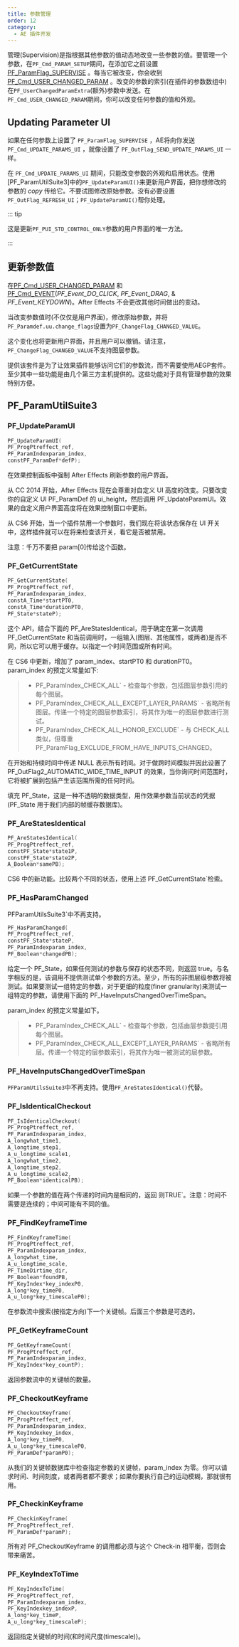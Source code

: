```yaml
---
title: 参数管理
order: 12
category:
  - AE 插件开发
---
```


管理(Supervision)是指根据其他参数的值动态地改变一些参数的值。要管理一个参数，在`PF_Cmd_PARAM_SETUP`期间，在添加它之前设置[PF_ParamFlag_SUPERVISE](../effect-basics/PF_ParamDef.html) 。每当它被改变，你会收到[PF_Cmd_USER_CHANGED_PARAM](../effect-basics/command-selectors.html) 。改变的参数的索引(在插件的参数数组中)在`PF_UserChangedParamExtra`(额外)参数中发送。在 `PF_Cmd_USER_CHANGED_PARAM`期间，你可以改变任何参数的值和外观。

## Updating Parameter UI

如果在任何参数上设置了 `PF_ParamFlag_SUPERVISE` ，AE将向你发送 `PF_Cmd_UPDATE_PARAMS_UI` ，就像设置了 `PF_OutFlag_SEND_UPDATE_PARAMS_UI` 一样。

在 `PF_Cmd_UPDATE_PARAMS_UI` 期间，只能改变参数的外观和启用状态。使用[PF_ParamUtilSuite3]中的`PF_UpdateParamUI()`来更新用户界面，把你想修改的参数的 *copy* 传给它。不要试图修改原始参数。没有必要设置`PF_OutFlag_REFRESH_UI`；`PF_UpdateParamUI()`帮你处理。

::: tip

这是更新`PF_PUI_STD_CONTROL_ONLY`参数的用户界面的唯一方法。

:::

## 更新参数值

在[PF_Cmd_USER_CHANGED_PARAM](../effect-basics/command-selectors.html) 和[PF_Cmd_EVENT](../effect-basics/command-selectors.html)(*PF_Event_DO_CLICK*, *PF_Event_DRAG*, & *PF_Event_KEYDOWN*)。After Effects 不会更改其他时间做出的变动。

当改变参数值时(不仅仅是用户界面)，修改原始参数，并将`PF_Paramdef.uu.change_flags`设置为`PF_ChangeFlag_CHANGED_VALUE`。

这个变化也将更新用户界面，并且用户可以撤销。请注意，`PF_ChangeFlag_CHANGED_VALUE`不支持图层参数。

提供该套件是为了让效果插件能够访问它们的参数流，而不需要使用AEGP套件。至少其中一些功能是由几个第三方主机提供的。这些功能对于具有管理参数的效果特别方便。

## PF_ParamUtilSuite3

### PF_UpdateParamUI

```cpp
PF_UpdateParamUI(
PF_ProgPtreffect_ref,
PF_ParamIndexparam_index,
constPF_ParamDef*defP);
```

在效果控制面板中强制 After Effects 刷新参数的用户界面。

从 CC 2014 开始，After Effects 现在会尊重对自定义 UI 高度的改变。只要改变你的自定义 UI PF_ParamDef 的 ui_height，然后调用 PF_UpdateParamUI。效果的自定义用户界面高度将在效果控制窗口中更新。

从 CS6 开始，当一个插件禁用一个参数时，我们现在将该状态保存在 UI 开关中，这样插件就可以在将来检查该开关，看它是否被禁用。

注意：千万不要把 param[0]传给这个函数。

### PF_GetCurrentState

```cpp
PF_GetCurrentState(
PF_ProgPtreffect_ref,
PF_ParamIndexparam_index,
constA_Time*startPT0,
constA_Time*durationPT0,
PF_State*stateP);
```

这个 API，结合下面的 PF_AreStatesIdentical，用于确定在第一次调用 PF_GetCurrentState 和当前调用时，一组输入(图层、其他属性，或两者)是否不同，所以它可以用于缓存。以指定一个时间范围或所有时间。

在 CS6 中更新，增加了 param_index、startPT0 和 durationPT0。param_index 的预定义常量如下:

> - PF_ParamIndex_CHECK_ALL` - 检查每个参数，包括图层参数引用的每个图层。
> - PF_ParamIndex_CHECK_ALL_EXCEPT_LAYER_PARAMS` - 省略所有图层。传递一个特定的图层参数索引，将其作为唯一的图层参数进行测试。
> - PF_ParamIndex_CHECK_ALL_HONOR_EXCLUDE` - 与 CHECK_ALL 类似，但尊重 PF_ParamFlag_EXCLUDE_FROM_HAVE_INPUTS_CHANGED。

在开始和持续时间中传递 NULL 表示所有时间。对于做跨时间模拟并因此设置了 PF_OutFlag2_AUTOMATIC_WIDE_TIME_INPUT 的效果，当你询问时间范围时，它将被扩展到包括产生该范围所需的任何时间。

填充 PF_State，这是一种不透明的数据类型，用作效果参数当前状态的凭据(PF_State 用于我们内部的帧缓存数据库)。

### PF_AreStatesIdentical

```cpp
PF_AreStatesIdentical(
PF_ProgPtreffect_ref,
constPF_State*state1P,
constPF_State*state2P,
A_Boolean*samePB);
```

CS6 中的新功能。比较两个不同的状态，使用上述 PF_GetCurrentState`检索。

### PF_HasParamChanged

PFParamUtilsSuite3`中不再支持。

```cpp
PF_HasParamChanged(
PF_ProgPtreffect_ref,
constPF_State*stateP,
PF_ParamIndexparam_index,
PF_Boolean*changedPB);
```

给定一个 PF_State，如果任何测试的参数与保存的状态不同，则返回 true。与名字相反的是，该调用不提供测试单个参数的方法。至少，所有的非图层级参数将被测试。如果要测试一组特定的参数，对于更细的粒度(finer granularity)来测试一组特定的参数，请使用下面的 PF_HaveInputsChangedOverTimeSpan。

param_index 的预定义常量如下。

> - PF_ParamIndex_CHECK_ALL` - 检查每个参数，包括由层参数提引用每个图层。
> - PF_ParamIndex_CHECK_ALL_EXCEPT_LAYER_PARAMS` - 省略所有层。传递一个特定的层参数索引，将其作为唯一被测试的层参数。

### PF_HaveInputsChangedOverTimeSpan

`PFParamUtilsSuite3`中不再支持。使用`PF_AreStatesIdentical()`代替。

### PF_IsIdenticalCheckout

```cpp
PF_IsIdenticalCheckout(
PF_ProgPtreffect_ref,
PF_ParamIndexparam_index,
A_longwhat_time1,
A_longtime_step1,
A_u_longtime_scale1,
A_longwhat_time2,
A_longtime_step2,
A_u_longtime_scale2,
PF_Boolean*identicalPB);
```

如果一个参数的值在两个传递的时间内是相同的，返回 则TRUE`。注意：时间不需要是连续的；中间可能有不同的值。

### PF_FindKeyframeTime

```cpp
PF_FindKeyframeTime(
PF_ProgPtreffect_ref,
PF_ParamIndexparam_index,
A_longwhat_time,
A_u_longtime_scale,
PF_TimeDirtime_dir,
PF_Boolean*foundPB,
PF_KeyIndex*key_indexP0,
A_long*key_timeP0,
A_u_long*key_timescaleP0);
```

在参数流中搜索(按指定方向)下一个关键帧。后面三个参数是可选的。

### PF_GetKeyframeCount

```cpp
PF_GetKeyframeCount(
PF_ProgPtreffect_ref,
PF_ParamIndexparam_index,
PF_KeyIndex*key_countP);
```

返回参数流中的关键帧的数量。

### PF_CheckoutKeyframe

```cpp
PF_CheckoutKeyframe(
PF_ProgPtreffect_ref,
PF_ParamIndexparam_index,
PF_KeyIndexkey_index,
A_long*key_timeP0,
A_u_long*key_timescaleP0,
PF_ParamDef*paramP0);
```

从我们的关键帧数据库中检查指定参数的关键帧，param_index 为零。你可以请求时间、时间刻度，或者两者都不要求；如果你要执行自己的运动模糊，那就很有用。

### PF_CheckinKeyframe

```cpp
PF_CheckinKeyframe(
PF_ProgPtreffect_ref,
PF_ParamDef*paramP);
```

所有对 PF_CheckoutKeyframe 的调用都必须与这个 Check-in 相平衡，否则会带来痛苦。

### PF_KeyIndexToTime

```cpp
PF_KeyIndexToTime(
PF_ProgPtreffect_ref,
PF_ParamIndexparam_index,
PF_KeyIndexkey_indexP,
A_long*key_timeP,
A_u_long*key_timescaleP);
```

返回指定关键帧的时间(和时间尺度(timescale))。
